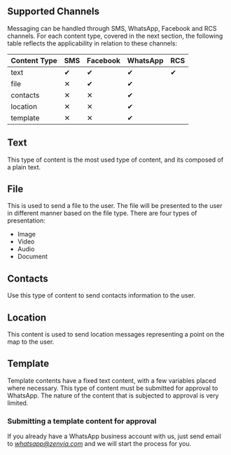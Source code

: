 ## Supported Channels

Messaging can be handled through SMS, WhatsApp, Facebook and RCS channels. For each content type, covered in the next section, the following table reflects the applicability in relation to these channels:

| Content Type | SMS      | Facebook | WhatsApp | RCS      |
|:-------------|:---------|:---------|:---------|:---------|
| text         | &#10004; | &#10004; | &#10004; | &#10004; |
| file         | &#10005; | &#10004; | &#10004; |          |
| contacts     | &#10005; | &#10005; | &#10004; |          |
| location     | &#10005; | &#10005; | &#10004; |          |
| template     | &#10005; | &#10005; | &#10004; |          |

## Text
This type of content is the most used type of content, and its composed of a plain text.

<SchemaDefinition schemaRef="#/components/schemas/content.text" showWriteOnly="true" />

## File
This is used to send a file to the user. The file will be presented to the user in different manner based on the file type. There are four types of presentation:
* Image
* Video
* Audio
* Document

<SchemaDefinition schemaRef="#/components/schemas/content.file" showWriteOnly="true" />

## Contacts
Use this type of content to send contacts information to the user.

<SchemaDefinition schemaRef="#/components/schemas/content.contacts" showWriteOnly="true" />

## Location
This content is used to send location messages representing a point on the map to the user.

<SchemaDefinition schemaRef="#/components/schemas/content.location" showWriteOnly="true" />

## Template
Template contents have a fixed text content, with a few variables placed where necessary. This type of content must be submitted for approval to WhatsApp. The nature of the content that is subjected to approval is very limited.

<SchemaDefinition schemaRef="#/components/schemas/content.template" showWriteOnly="true" />

### Submitting a template content for approval
If you already have a WhatsApp business account with us, just send email to *whatsapp@zenvia.com* and we will start the process for you.
